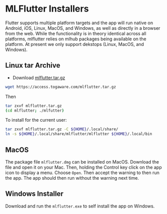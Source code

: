 # MLFlutter Installers

Flutter supports multiple platform targets and the app will run native
on Android, iOS, Linux, MacOS, and Windows, as well as directly in a
browser from the web. While the functionality is in theory identical
across all platforms, mlflutter relies on mlhub packages being
available on the platform. At present we only support dekstops (Linux,
MacOS, and Windows).

## Linux tar Archive

+ Download
  [mlflutter.tar.gz](https://access.togaware.com/mlflutter.tar.gz)

```bash
wget https://access.togaware.com/mlflutter.tar.gz
```

Then

```bash
tar zxvf mlflutter.tar.gz
(cd mlflutter; ./mlfutter)
```

To install for the current user:

```bash
tar zxvf mlflutter.tar.gz -C ${HOME}/.local/share/
ln -s ${HOME}/.local/share/mlflutter/mlflutter ${HOME}/.local/bin
```

## MacOS

The package file `mlflutter.dmg` can be installed on MacOS. Download
the file and open it on your Mac. Then, holding the Control key click
on the app icon to display a menu. Choose `Open`. Then accept the
warning to then run the app. The app should then run without the
warning next time.

## Windows Installer

Download and run the `mlflutter.exe` to self install the app on
Windows.
